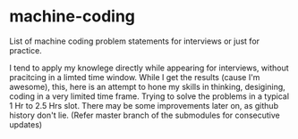 # machine-coding

List of machine coding problem statements for interviews or just for practice. 

I tend to apply my knowlege directly while appearing for interviews, without pracitcing in a limted time window.
While I get the results (cause I'm awesome), this, here is an attempt to hone my skills in thinking, desigining, coding in a very limited time frame. 
Trying to solve the problems in a typical 1 Hr to 2.5 Hrs slot. There may be some improvements later on, as github history don't lie. (Refer master branch of the submodules for consecutive updates)
